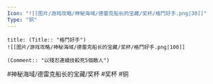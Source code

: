 ```yaml
---
Icon: "![[图片/游戏攻略/神秘海域/德雷克船长的宝藏/奖杯/格鬥好手.png|30]]"
Type: "铜"
---
```

```ad-common-bronze-trophy
title: (Title:: "格鬥好手")
![[图片/游戏攻略/神秘海域/德雷克船长的宝藏/奖杯/格鬥好手.png|100]]

(Comment:: "以殘忍連續技殺死5個敵人")
```

#神秘海域/德雷克船长的宝藏/奖杯 #奖杯 #铜
